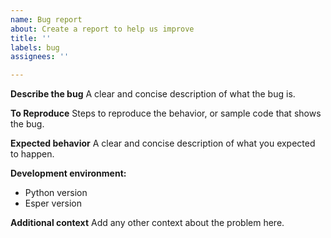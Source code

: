 ```yaml
---
name: Bug report
about: Create a report to help us improve
title: ''
labels: bug
assignees: ''

---
```


**Describe the bug**
A clear and concise description of what the bug is.

**To Reproduce**
Steps to reproduce the behavior, or sample code that shows the bug. 

**Expected behavior**
A clear and concise description of what you expected to happen.

**Development environment:**
 - Python version
 - Esper version

**Additional context**
Add any other context about the problem here.
